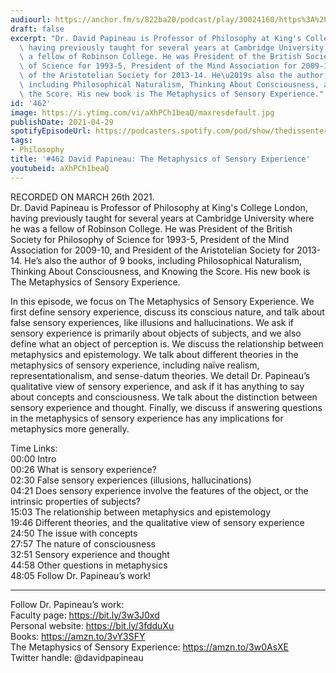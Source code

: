 ```yaml
---
audiourl: https://anchor.fm/s/822ba20/podcast/play/30024160/https%3A%2F%2Fd3ctxlq1ktw2nl.cloudfront.net%2Fstaging%2F2021-2-26%2Fb64673f8-ac3c-da11-0397-60b8e85e7cad.m4a
draft: false
excerpt: "Dr. David Papineau is Professor of Philosophy at King's College London,\
  \ having previously taught for several years at Cambridge University where he was\
  \ a fellow of Robinson College. He was President of the British Society for Philosophy\
  \ of Science for 1993-5, President of the Mind Association for 2009-10, and President\
  \ of the Aristotelian Society for 2013-14. He\u2019s also the author of 9 books,\
  \ including Philosophical Naturalism, Thinking About Consciousness, and Knowing\
  \ the Score. His new book is The Metaphysics of Sensory Experience."
id: '462'
image: https://i.ytimg.com/vi/aXhPCh1beaQ/maxresdefault.jpg
publishDate: 2021-04-29
spotifyEpisodeUrl: https://podcasters.spotify.com/pod/show/thedissenter/episodes/462-David-Papineau-The-Metaphysics-of-Sensory-Experience-etip10
tags:
- Philosophy
title: '#462 David Papineau: The Metaphysics of Sensory Experience'
youtubeid: aXhPCh1beaQ
---
```

<div class="timelinks">

RECORDED ON MARCH 26th 2021.  
Dr. David Papineau is Professor of Philosophy at King's College London, having previously taught for several years at Cambridge University where he was a fellow of Robinson College. He was President of the British Society for Philosophy of Science for 1993-5, President of the Mind Association for 2009-10, and President of the Aristotelian Society for 2013-14. He’s also the author of 9 books, including Philosophical Naturalism, Thinking About Consciousness, and Knowing the Score. His new book is The Metaphysics of Sensory Experience.

In this episode, we focus on The Metaphysics of Sensory Experience. We first define sensory experience, discuss its conscious nature, and talk about false sensory experiences, like illusions and hallucinations. We ask if sensory experience is primarily about objects of subjects, and we also define what an object of perception is. We discuss the relationship between metaphysics and epistemology. We talk about different theories in the metaphysics of sensory experience, including naïve realism, representationalism, and sense-datum theories. We detail Dr. Papineau’s qualitative view of sensory experience, and ask if it has anything to say about concepts and consciousness. We talk about the distinction between sensory experience and thought. Finally, we discuss if answering questions in the metaphysics of sensory experience has any implications for metaphysics more generally.

Time Links:  
<time>00:00</time> Intro  
<time>00:26</time> What is sensory experience?  
<time>02:30</time> False sensory experiences (illusions, hallucinations)  
<time>04:21</time> Does sensory experience involve the features of the object, or the intrinsic properties of subjects?  
<time>15:03</time> The relationship between metaphysics and epistemology  
<time>19:46</time> Different theories, and the qualitative view of sensory experience  
<time>24:50</time> The issue with concepts  
<time>27:57</time> The nature of consciousness  
<time>32:51</time> Sensory experience and thought  
<time>44:58</time> Other questions in metaphysics  
<time>48:05</time> Follow Dr. Papineau’s work!

---

Follow Dr. Papineau’s work:  
Faculty page: https://bit.ly/3w3J0xd  
Personal website: https://bit.ly/3fdduXu  
Books: https://amzn.to/3vY3SFY  
The Metaphysics of Sensory Experience: https://amzn.to/3w0AsXE  
Twitter handle: @davidpapineau
</div>

